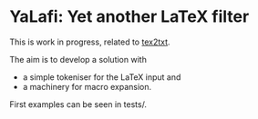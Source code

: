 
# YaLafi: Yet another LaTeX filter

This is work in progress, related to
[tex2txt](https://github.com/matze-dd/Tex2txt).

The aim is to develop a solution with
- a simple tokeniser for the LaTeX input and
- a machinery for macro expansion.

First examples can be seen in tests/.
